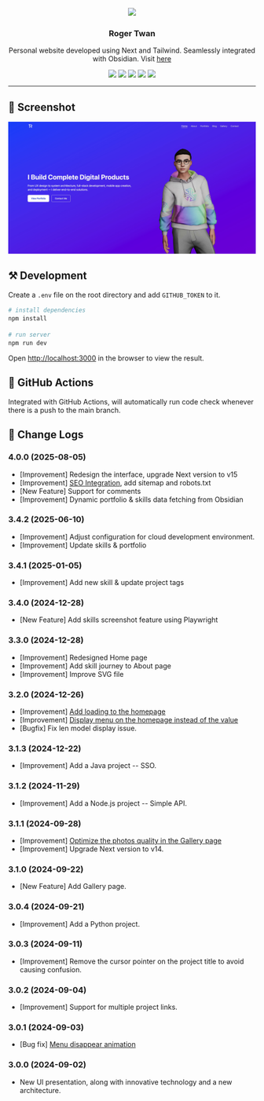 <p align="center">
  <image src="doc/logo.png" with="128" height="128">
</p>
<h3 align="center">Roger Twan</h3>
<p align="center">Personal website developed using Next and Tailwind. Seamlessly integrated with Obsidian. Visit <a href="https://roger.ink" target="_blank">here</a></p>
<p align="center">
  <image src="https://img.shields.io/badge/dynamic/json?label=Version&query=version&url=https%3A%2F%2Fraw.githubusercontent.com%2FRoger-twan%2Flab%2Fmain%2Fpackage.json&color=cyan">
  <image src="https://img.shields.io/badge/dynamic/json?label=NODE&query=engines.node&url=https%3A%2F%2Fraw.githubusercontent.com%2FRoger-twan%2Flab%2Fmain%2Fpackage.json&color=purple">
  <image src="https://img.shields.io/badge/dynamic/json?label=NPM&query=engines.npm&url=https%3A%2F%2Fraw.githubusercontent.com%2FRoger-twan%2Flab%2Fmain%2Fpackage.json&color=purple">
  <image src="https://img.shields.io/badge/dynamic/json?label=Next&query=dependencies.next&url=https%3A%2F%2Fraw.githubusercontent.com%2FRoger-twan%2Flab%2Fmain%2Fpackage.json">
  <image src="https://img.shields.io/badge/dynamic/json?label=Tailwind&query=devDependencies.tailwindcss&url=https%3A%2F%2Fraw.githubusercontent.com%2FRoger-twan%2Flab%2Fmain%2Fpackage.json">
</p>
<hr>

## 📸 Screenshot

![screenshot](doc/screenshot.jpeg)

## ⚒️ Development

Create a `.env` file on the root directory and add `GITHUB_TOKEN` to it.

```bash
# install dependencies
npm install

# run server
npm run dev
```

Open [http://localhost:3000](http://localhost:3000) in the browser to view the result.

## 🤖 GitHub Actions

Integrated with GitHub Actions, will automatically run code check whenever there is a push to the main branch.

## 📝 Change Logs

### 4.0.0 (2025-08-05)

- [Improvement] Redesign the interface, upgrade Next version to v15
- [Improvement] [SEO Integration](https://github.com/roger-twan/website/issues/34), add sitemap and robots.txt
- [New Feature] Support for comments
- [Improvement] Dynamic portfolio & skills data fetching from Obsidian

### 3.4.2 (2025-06-10)

- [Improvement] Adjust configuration for cloud development environment.
- [Improvement] Update skills & portfolio

### 3.4.1 (2025-01-05)

- [Improvement] Add new skill & update project tags

### 3.4.0 (2024-12-28)

- [New Feature] Add skills screenshot feature using Playwright

### 3.3.0 (2024-12-28)

- [Improvement] Redesigned Home page
- [Improvement] Add skill journey to About page
- [Improvement] Improve SVG file

### 3.2.0 (2024-12-26)

- [Improvement] [Add loading to the homepage](https://github.com/roger-twan/website/issues/27)
- [Improvement] [Display menu on the homepage instead of the value](https://github.com/roger-twan/website/issues/21)
- [Bugfix] Fix len model display issue.

### 3.1.3 (2024-12-22)

- [Improvement] Add a Java project -- SSO.

### 3.1.2 (2024-11-29)

- [Improvement] Add a Node.js project -- Simple API.

### 3.1.1 (2024-09-28)

- [Improvement] [Optimize the photos quality in the Gallery page](https://github.com/roger-twan/website/issues/24)
- [Improvement] Upgrade Next version to v14.

### 3.1.0 (2024-09-22)

- [New Feature] Add Gallery page.

### 3.0.4 (2024-09-21)

- [Improvement] Add a Python project.

### 3.0.3 (2024-09-11)

- [Improvement] Remove the cursor pointer on the project title to avoid causing confusion.

### 3.0.2 (2024-09-04)

- [Improvement] Support for multiple project links.

### 3.0.1 (2024-09-03)

- [Bug fix] [Menu disappear animation](https://github.com/roger-twan/website/issues/20)

### 3.0.0 (2024-09-02)

- New UI presentation, along with innovative technology and a new architecture.
